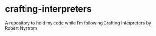 # crafting-interpreters
A repository to hold my code while I'm following Crafting Interpreters by Robert Nystrom
